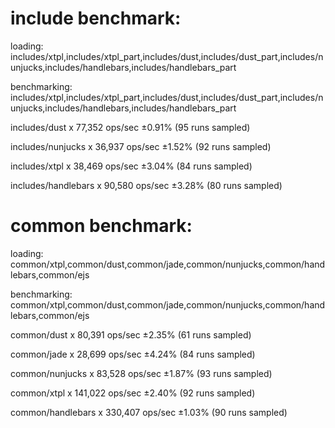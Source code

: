 # include benchmark:

loading: includes/xtpl,includes/xtpl_part,includes/dust,includes/dust_part,includes/nunjucks,includes/handlebars,includes/handlebars_part

benchmarking: includes/xtpl,includes/xtpl_part,includes/dust,includes/dust_part,includes/nunjucks,includes/handlebars,includes/handlebars_part

includes/dust x 77,352 ops/sec ±0.91% (95 runs sampled)

includes/nunjucks x 36,937 ops/sec ±1.52% (92 runs sampled)

includes/xtpl x 38,469 ops/sec ±3.04% (84 runs sampled)

includes/handlebars x 90,580 ops/sec ±3.28% (80 runs sampled)

# common benchmark:

loading: common/xtpl,common/dust,common/jade,common/nunjucks,common/handlebars,common/ejs

benchmarking: common/xtpl,common/dust,common/jade,common/nunjucks,common/handlebars,common/ejs

common/dust x 80,391 ops/sec ±2.35% (61 runs sampled)

common/jade x 28,699 ops/sec ±4.24% (84 runs sampled)

common/nunjucks x 83,528 ops/sec ±1.87% (93 runs sampled)

common/xtpl x 141,022 ops/sec ±2.40% (92 runs sampled)

common/handlebars x 330,407 ops/sec ±1.03% (90 runs sampled)